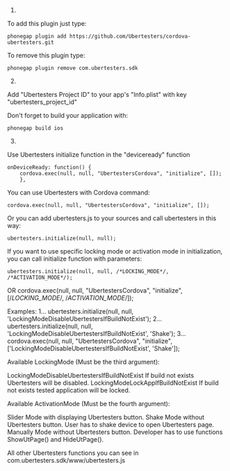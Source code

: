 1.
To add this plugin just type:

	phonegap plugin add https://github.com/Ubertesters/cordova-ubertesters.git
			
To remove this plugin type:
	
	phonegap plugin remove com.ubertesters.sdk

2.
Add "Ubertesters Project ID" to your app's "Info.plist" with key "ubertesters_project_id"	

Don't forget to build your application with:

	phonegap build ios

3.
Use Ubertesters initialize function in the "deviceready" function

	onDeviceReady: function() {
		cordova.exec(null, null, "UbertestersCordova", "initialize", []);
    	},

You can use Ubertesters with Cordova command: 

	cordova.exec(null, null, "UbertestersCordova", "initialize", []);

Or you can add ubertesters.js to your sources  and call ubertesters in this way:
		
	ubertesters.initialize(null, null);

If you want to use specific locking mode or activation mode in initialization,
you can call initialize function with parameters:

	ubertesters.initialize(null, null, /*LOCKING_MODE*/, /*ACTIVATION_MODE*/);
OR
	cordova.exec(null, null, "UbertestersCordova", "initialize", [/*LOCKING_MODE*/, /*ACTIVATION_MODE*/]);

Examples:
1...
	ubertesters.initialize(null, null, 'LockingModeDisableUbertestersIfBuildNotExist');
2...
	ubertesters.initialize(null, null, 'LockingModeDisableUbertestersIfBuildNotExist', 'Shake');
3...
cordova.exec(null, null, "UbertestersCordova", "initialize",
['LockingModeDisableUbertestersIfBuildNotExist', 'Shake']);


Available LockingMode (Must be the third argument): 

LockingModeDisableUbertestersIfBuildNotExist
If build not exists Ubertesters will be disabled.
LockingModeLockAppIfBuildNotExist
If build not exists tested application will be locked.

Available ActivationMode (Must be the fourth argument):

Slider
Mode with displaying Ubertesters button.
Shake
Mode without Ubertesters button. User has to shake device to open Ubertesters page.
Manually
Mode without Ubertesters button. Developer has to use functions ShowUtPage() and HideUtPage().

All other Ubertesters functions you can see in com.ubertesters.sdk/www/ubertesters.js
